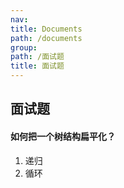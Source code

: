 ```yaml
---
nav:
title: Documents
path: /documents
group:
path: /面试题
title: 面试题
---
```


## 面试题

#### 如何把一个树结构扁平化？

1. 递归
2. 循环
